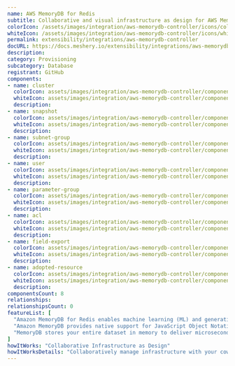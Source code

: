```yaml
---
name: AWS MemoryDB for Redis
subtitle: Collaborative and visual infrastructure as design for AWS MemoryDB for Redis
colorIcon: /assets/images/integration/aws-memorydb-controller/icons/color/aws-memorydb-controller-color.svg
whiteIcon: /assets/images/integration/aws-memorydb-controller/icons/white/aws-memorydb-controller-white.svg
permalink: extensibility/integrations/aws-memorydb-controller
docURL: https://docs.meshery.io/extensibility/integrations/aws-memorydb-controller
description: 
category: Provisioning
subcategory: Database
registrant: GitHub
components: 
- name: cluster
  colorIcon: assets/images/integration/aws-memorydb-controller/components/cluster/icons/color/cluster-color.svg
  whiteIcon: assets/images/integration/aws-memorydb-controller/components/cluster/icons/white/cluster-white.svg
  description: 
- name: snapshot
  colorIcon: assets/images/integration/aws-memorydb-controller/components/snapshot/icons/color/snapshot-color.svg
  whiteIcon: assets/images/integration/aws-memorydb-controller/components/snapshot/icons/white/snapshot-white.svg
  description: 
- name: subnet-group
  colorIcon: assets/images/integration/aws-memorydb-controller/components/subnet-group/icons/color/subnet-group-color.svg
  whiteIcon: assets/images/integration/aws-memorydb-controller/components/subnet-group/icons/white/subnet-group-white.svg
  description: 
- name: user
  colorIcon: assets/images/integration/aws-memorydb-controller/components/user/icons/color/user-color.svg
  whiteIcon: assets/images/integration/aws-memorydb-controller/components/user/icons/white/user-white.svg
  description: 
- name: parameter-group
  colorIcon: assets/images/integration/aws-memorydb-controller/components/parameter-group/icons/color/parameter-group-color.svg
  whiteIcon: assets/images/integration/aws-memorydb-controller/components/parameter-group/icons/white/parameter-group-white.svg
  description: 
- name: acl
  colorIcon: assets/images/integration/aws-memorydb-controller/components/acl/icons/color/acl-color.svg
  whiteIcon: assets/images/integration/aws-memorydb-controller/components/acl/icons/white/acl-white.svg
  description: 
- name: field-export
  colorIcon: assets/images/integration/aws-memorydb-controller/components/field-export/icons/color/field-export-color.svg
  whiteIcon: assets/images/integration/aws-memorydb-controller/components/field-export/icons/white/field-export-white.svg
  description: 
- name: adopted-resource
  colorIcon: assets/images/integration/aws-memorydb-controller/components/adopted-resource/icons/color/adopted-resource-color.svg
  whiteIcon: assets/images/integration/aws-memorydb-controller/components/adopted-resource/icons/white/adopted-resource-white.svg
  description: 
componentsCount: 8
relationships: 
relationshipsCount: 0
featureList: [
  "Amazon MemoryDB for Redis enables machine learning (ML) and generative artificial intelligence (AI) models to work with data stored in Amazon MemoryDB in real-time and without moving your data.",
  "Amazon MemoryDB provides native support for JavaScript Object Notation (JSON) documents in addition to the data structures included in open source Redis, at no additional cost.",
  "MemoryDB stores your entire dataset in memory to deliver microsecond read latency, single-digit millisecond write latency, and high throughput. It can handle more than 13 trillion requests per day and support peaks of 160 million requests per second."
]
howItWorks: "Collaborative Infrastructure as Design"
howItWorksDetails: "Collaboratively manage infrastructure with your coworkers synchronously sharing the same designs."
---
```

